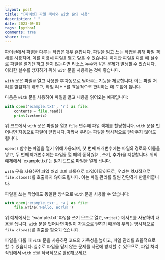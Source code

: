 ```yaml
---
layout: post
title: "[파이썬] 파일 객체와 with 문의 사용"
description: " "
date: 2023-09-01
tags: [python]
comments: true
share: true
---
```


파이썬에서 파일을 다루는 작업은 매우 흔합니다. 파일을 읽고 쓰는 작업을 위해 파일 객체를 사용하며, 이를 이용해 파일을 열고 닫을 수 있습니다. 하지만 파일을 다룰 때 실수로 파일을 열기만 하고 닫지 않는다면 리소스 누수와 같은 문제가 발생할 수 있습니다. 이러한 실수를 방지하기 위해 `with` 문을 사용하는 것이 좋습니다.

`with` 문은 파일을 열고 사용한 후 자동으로 닫아주는 기능을 제공합니다. 이는 파일 처리를 깔끔하게 해주고, 파일 리소스를 효율적으로 관리하는 데 도움이 됩니다.

다음은 `with` 문을 사용하여 파일을 열고 내용을 읽어오는 예제입니다:

```python
with open('example.txt', 'r') as file:
    contents = file.read()
    print(contents)
```

위 코드에서 `with` 문은 파일을 열고 `file` 변수에 파일 객체를 할당합니다. `with` 문을 벗어나면 자동으로 파일이 닫힙니다. 따라서 우리는 파일을 명시적으로 닫아주지 않아도 됩니다.

`open()` 함수는 파일을 열기 위해 사용되며, 첫 번째 매개변수에는 파일의 경로와 이름을 넣고, 두 번째 매개변수에는 파일을 열 때의 동작(읽기, 쓰기, 추가)을 지정합니다. 위의 예제에서 'example.txt'는 읽기 모드로 파일을 열게 됩니다.

`with` 문을 사용하면 파일 처리 후에 자동으로 파일이 닫히므로, 우리는 명시적으로 `file.close()`를 호출하지 않아도 됩니다. 이는 파일 관리를 훨씬 간단하게 만들어줍니다.

파일을 쓰는 작업에도 동일한 방식으로 `with` 문을 사용할 수 있습니다:

```python
with open('example.txt', 'w') as file:
    file.write('Hello, World!')
```

위 예제에서는 'example.txt' 파일을 쓰기 모드로 열고, `write()` 메서드를 사용하여 내용을 씁니다. `with` 문을 벗어나면 파일이 자동으로 닫히기 때문에 우리는 명시적으로 `file.close()`를 호출할 필요가 없습니다.

파일을 다룰 때 `with` 문을 사용하면 코드의 가독성을 높이고, 파일 관리를 효율적으로 할 수 있습니다. 실수로 파일을 닫지 않는 문제를 사전에 방지할 수 있으므로, 파일 처리 작업에서 `with` 문을 적극적으로 활용해보세요.